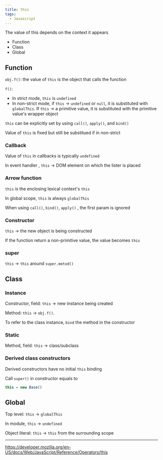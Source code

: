 ```yaml
---
title: this
tags:
  - Javascript
---
```


The value of this depends on the context it appears

- Function
- Class
- Global

## Function

`obj.f()`: the value of `this` is the object that calls the function

`f()`:

- In strict mode, `this` is `undefined`
- In non-strict mode, if `this` -> `undefined` or `null`, it is substituted with `globalThis`. If `this` -> a primitive value, it is substituted with the primitive value's wrapper object

`this` can be explicitly set by using `call()`, `apply()`, and `bind()`

Value of `this` is fixed but still be substitued if in non-strict

### Callback

Value of `this` in callbacks is typically `undefined`

In event handler , `this` -> DOM element on which the lister is placed

### Arrow function

`this` is the enclosing lexical context's `this`

In global scope, `this` is always `globalThis`

When using `call()`, `bind()`, `apply()` , the first param is ignored

### Constructor

`this` -> the new object is being constructed

If the function return a non-primitive value, the value becomes `this`

### super

`this` -> `this` around `super.metod()`

## Class

### Instance

Constructor, field: `this` -> new instance being created

Method: `this` -> `obj.f()`.

To refer to the class instance, `bind` the method in the constructor

### Static

Method, field: `this` -> class/subclass

### Derived class constructors

Derived constructors have no initial `this` binding

Call `super()` in constructor equals to

```javascript
this = new Base()
```

## Global

Top level: `this` -> `globalThis`

In module, `this` -> `undefined`

Object literal: `this` -> `this` from the surrounding scope

---

https://developer.mozilla.org/en-US/docs/Web/JavaScript/Reference/Operators/this
